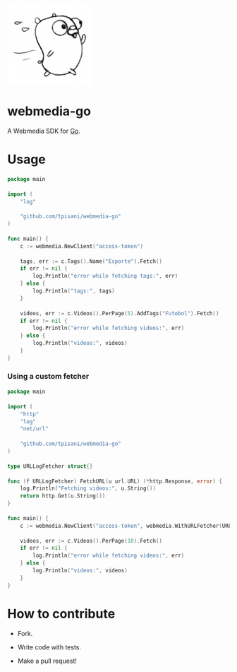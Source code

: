 ![Webmedia API Gopher](gopher.png)

# webmedia-go

A Webmedia SDK for [Go](https://golang.org/).

# Usage

```go
package main

import (
    "log"

    "github.com/tpisani/webmedia-go"
)

func main() {
    c := webmedia.NewClient("access-token")

    tags, err := c.Tags().Name("Esporte").Fetch()
    if err != nil {
        log.Println("error while fetching tags:", err)
    } else {
        log.Println("tags:", tags)
    }

    videos, err := c.Videos().PerPage(5).AddTags("Futebol").Fetch()
    if err != nil {
        log.Println("error while fetching videos:", err)
    } else {
        log.Println("videos:", videos)
    }
}
```

### Using a custom fetcher

```go
package main

import (
    "http"
    "log"
    "net/url"

    "github.com/tpisani/webmedia-go"
)

type URLLogFetcher struct{}

func (f URLLogFetcher) FetchURL(u url.URL) (*http.Response, error) {
    log.Println("Fetching videos:", u.String())
    return http.Get(u.String())
}

func main() {
    c := webmedia.NewClient("access-token", webmedia.WithURLFetcher(URLLogFetcher{}))

    videos, err := c.Videos().PerPage(10).Fetch()
    if err != nil {
        log.Println("error while fetching videos:", err)
    } else {
        log.Println("videos:", videos)
    }
}
```

# How to contribute

- Fork.

- Write code with tests.

- Make a pull request!
